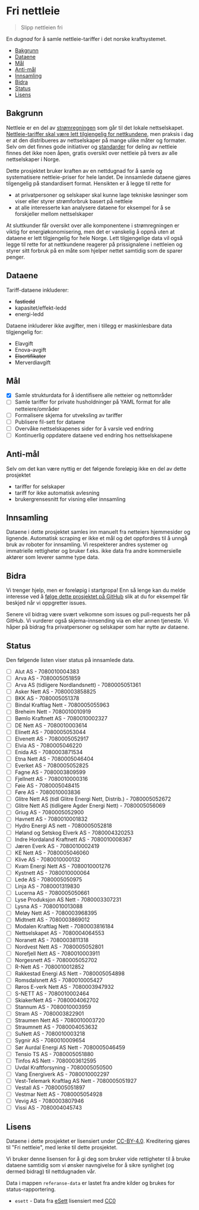 # Fri nettleie

> Slipp nettleien fri

En _dugnad_ for å samle nettleie-tariffer i det norske kraftsystemet.

<!-- toc -->

- [Bakgrunn](#bakgrunn)
- [Dataene](#dataene)
- [Mål](#mal)
- [Anti-mål](#anti-mal)
- [Innsamling](#innsamling)
- [Bidra](#bidra)
- [Status](#status)
- [Lisens](#lisens)

<!-- tocstop -->

## Bakgrunn

Nettleie er en del av [strømregningen](https://snl.no/str%C3%B8mregning) som går
til det lokale nettselskapet.
[Nettleie-tariffer skal være lett tilgjengelig for nettkundene](https://lovdata.no/forskrift/1999-03-11-302/§13-5),
men praksis i dag er at den distribueres av nettselskaper på mange ulike måter
og formater. Selv om det finnes gode initiativer og
[standarder](https://github.com/3lbits/API-nettleie-for-styring) for deling av
nettleie finnes det ikke noen åpen, gratis oversikt over nettleie på tvers av
alle nettselskaper i Norge.

Dette prosjektet bruker kraften av en nettdugnad for å samle og systematisere
nettleie-priser for hele landet. De innsamlede dataene
gjøres tilgengelig på standardisert format. Hensikten er å legge til rette for

* at privatpersoner og selskaper skal kunne lage tekniske løsninger som viser
  eller styrer strømforbruk basert på nettleie
* at alle interesserte kan analysere dataene for eksempel for å se forskjeller mellom nettselskaper

At sluttkunder får oversikt over alle komponentene i strømregningen er viktig
for energiøkonomisering, men det er vanskelig å oppnå uten at dataene er lett
tilgjengelig for hele Norge. Lett tilgjengelige data vil også legge til rette
for at nettkundene reagerer på prissignalene i nettleien og styrer sitt forbruk
på en måte som hjelper nettet samtidig som de sparer penger.

## Dataene

Tariff-dataene inkluderer:

* ~~fastledd~~
* kapasitet/effekt-ledd
* energi-ledd

Dataene inkluderer ikke avgifter, men i tillegg er maskinlesbare data tilgjengelig for:

* Elavgift
* Enova-avgift
* ~~Elsertifikater~~
* Merverdiavgift

## Mål

- [x] Samle strukturdata for å identifisere alle netteier og nettområder
- [ ] Samle tariffer for private husholdninger på YAML format for alle netteiere/områder
- [ ] Formalisere skjema for utveksling av tariffer
- [ ] Publisere fil-sett for dataene
- [ ] Overvåke nettselskapenes sider for å varsle ved endring
- [ ] Kontinuerlig oppdatere dataene ved endring hos nettselskapene

## Anti-mål

Selv om det kan være nyttig er det følgende foreløpig ikke en del av dette
prosjektet

* tariffer for selskaper
* tariff for ikke automatisk avlesning
* brukergrensesnitt for visning eller innsamling

## Innsamling

Dataene i dette prosjektet samles inn manuelt fra netteiers hjemmesider og
lignende. Automatisk scraping er ikke et mål og det oppfordres til å unngå bruk av
roboter for innsamling. Vi respekterer andres systemer og immatrielle rettigheter og bruker
f.eks. ikke data fra andre kommersielle aktører som leverer samme type data.

## Bidra

Vi trenger hjelp, men er foreløpig i startgropa! Enn så lenge kan du melde
interesse ved å
[følge dette prosjektet på GitHub](https://docs.github.com/en/account-and-profile/managing-subscriptions-and-notifications-on-github/managing-subscriptions-for-activity-on-github/managing-your-subscriptions)
slik at du for eksempel får beskjed når vi oppgretter issues.

Senere vil bidrag være svært velkomne som issues og pull-requests her på GitHub.
Vi vurderer også skjema-innsending via en eller annen tjeneste. Vi håper på
bidrag fra privatpersoner og selskaper som har nytte av dataene.

## Status

Den følgende listen viser status på innsamlede data.

<!-- statusstart -->

- [ ] Alut AS - 7080010004383
- [ ] Arva AS - 7080005051859
- [ ] Arva AS (tidligere Nordlandsnett) - 7080005051361
- [ ] Asker Nett AS - 7080003858825
- [ ] BKK AS - 7080005051378
- [ ] Bindal Kraftlag Nett - 7080005055963
- [ ] Breheim Nett - 7080010010919
- [ ] Bømlo Kraftnett AS - 7080010002327
- [ ] DE Nett AS - 7080010003614
- [ ] Elinett AS - 7080005053044
- [ ] Elvenett AS - 7080005052917
- [ ] Elvia AS - 7080005046220
- [ ] Enida AS - 7080003871534
- [ ] Etna Nett AS - 7080005046404
- [ ] Everket AS - 7080005052825
- [ ] Fagne AS - 7080003809599
- [ ] Fjellnett AS - 7080010000316
- [ ] Føie AS - 7080005048415
- [ ] Føre AS - 7080010003836
- [ ] Glitre Nett AS (tidl Glitre Energi Nett, Distrib.) - 7080005052672
- [ ] Glitre Nett AS (tidligere Agder Energi Nett) - 7080005056069
- [ ] Griug AS - 7080005052900
- [ ] Havnett AS - 7080010001832
- [ ] Hydro Energi AS nett - 7080005052818
- [ ] Høland og Setskog Elverk AS - 7080004320253
- [ ] Indre Hordaland Kraftnett AS - 7080010008367
- [ ] Jæren Everk AS - 7080010002419
- [ ] KE Nett AS - 7080005046060
- [ ] Klive AS - 7080010000132
- [ ] Kvam Energi Nett AS - 7080010001276
- [ ] Kystnett AS - 7080010000064
- [ ] Lede AS - 7080005050975
- [ ] Linja AS - 7080001319830
- [ ] Lucerna AS - 7080005050661
- [ ] Lyse Produksjon AS Nett - 7080003307231
- [ ] Lysna AS - 7080010013088
- [ ] Meløy Nett AS - 7080003968395
- [ ] Midtnett AS - 7080003869012
- [ ] Modalen Kraftlag Nett - 7080003816184
- [ ] Nettselskapet AS - 7080004064553
- [ ] Noranett AS - 7080003811318
- [ ] Nordvest Nett AS - 7080005052801
- [ ] Norefjell Nett AS - 7080010003911
- [ ] Norgesnett AS - 7080005052702
- [ ] R-Nett AS - 7080010012852
- [ ] Rakkestad Energi AS Nett - 7080005054898
- [ ] Romsdalsnett AS - 7080010005427
- [ ] Røros E-verk Nett AS - 7080003947932
- [ ] S-NETT AS - 7080010002464
- [ ] SkiakerNett AS - 7080004062702
- [ ] Stannum AS - 7080010003959
- [ ] Stram AS - 7080003822901
- [ ] Straumen Nett AS - 7080010003720
- [ ] Straumnett AS - 7080004053632
- [ ] SuNett AS - 7080010003218
- [ ] Sygnir AS - 7080010009654
- [ ] Sør Aurdal Energi AS Nett - 7080005046459
- [ ] Tensio TS AS - 7080005051880
- [ ] Tinfos AS Nett - 7080003612595
- [ ] Uvdal Kraftforsyning - 7080005050500
- [ ] Vang Energiverk AS - 7080010002297
- [ ] Vest-Telemark Kraftlag AS Nett - 7080005051927
- [ ] Vestall AS - 7080005051897
- [ ] Vestmar Nett AS - 7080005054928
- [ ] Vevig AS - 7080003807946
- [ ] Vissi AS - 7080004045743

<!-- statusstop -->

## Lisens

Dataene i dette prosjektet er lisensiert under
[CC-BY-4.0](https://creativecommons.org/licenses/by/4.0/). Kreditering gjøres
til "Fri nettleie", med lenke til dette prosjektet.

Vi bruker denne lisensen for å gi deg som bruker vide rettigheter til å bruke dataene samtidig som vi ønsker navngivelse for å sikre synlighet (og dermed bidrag) til nettdugnaden vår.

Data i mappen `referanse-data` er lastet fra andre kilder og brukes for status-rapportering.

* `esett` - Data fra [eSett](https://opendata.esett.com/) lisensiert med [CC0](https://creativecommons.org/publicdomain/zero/1.0/)
